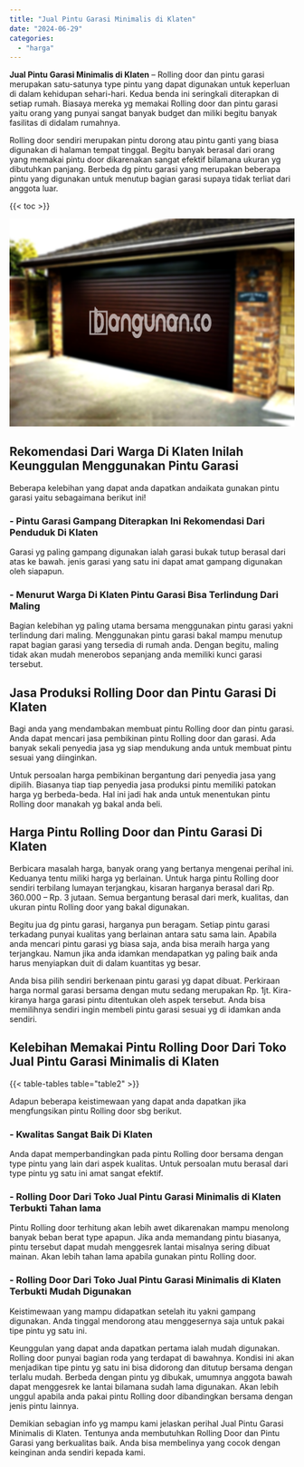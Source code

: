 ```yaml
---
title: "Jual Pintu Garasi Minimalis di Klaten"
date: "2024-06-29"
categories: 
  - "harga"
---
```


**Jual Pintu Garasi Minimalis di Klaten** – Rolling door dan pintu garasi merupakan satu-satunya type pintu yang dapat digunakan untuk keperluan di dalam kehidupan sehari-hari. Kedua benda ini seringkali diterapkan di setiap rumah. Biasaya mereka yg memakai Rolling door dan pintu garasi yaitu orang yang punyai sangat banyak budget dan miliki begitu banyak fasilitas di didalam rumahnya.

Rolling door sendiri merupakan pintu dorong atau pintu ganti yang biasa digunakan di halaman tempat tinggal. Begitu banyak berasal dari orang yang memakai pintu door dikarenakan sangat efektif bilamana ukuran yg dibutuhkan panjang. Berbeda dg pintu garasi yang merupakan beberapa pintu yang digunakan untuk menutup bagian garasi supaya tidak terliat dari anggota luar.

{{< toc >}}

![Jual Pintu Garasi Minimalis di Klaten](/images/pintu-garasi-53.png)

## Rekomendasi Dari Warga Di Klaten Inilah Keunggulan Menggunakan Pintu Garasi

Beberapa kelebihan yang dapat anda dapatkan andaikata gunakan pintu garasi yaitu sebagaimana berikut ini!

### \- Pintu Garasi Gampang Diterapkan Ini Rekomendasi Dari Penduduk Di Klaten

Garasi yg paling gampang digunakan ialah garasi bukak tutup berasal dari atas ke bawah. jenis garasi yang satu ini dapat amat gampang digunakan oleh siapapun.

### \- Menurut Warga Di Klaten Pintu Garasi Bisa Terlindung Dari Maling

Bagian kelebihan yg paling utama bersama menggunakan pintu garasi yakni terlindung dari maling. Menggunakan pintu garasi bakal mampu menutup rapat bagian garasi yang tersedia di rumah anda. Dengan begitu, maling tidak akan mudah menerobos sepanjang anda memiliki kunci garasi tersebut.

## Jasa Produksi Rolling Door dan Pintu Garasi Di Klaten

Bagi anda yang mendambakan membuat pintu Rolling door dan pintu garasi. Anda dapat mencari jasa pembikinan pintu Rolling door dan garasi. Ada banyak sekali penyedia jasa yg siap mendukung anda untuk membuat pintu sesuai yang diinginkan.

Untuk persoalan harga pembikinan bergantung dari penyedia jasa yang dipilih. Biasanya tiap tiap penyedia jasa produksi pintu memiliki patokan harga yg berbeda-beda. Hal ini jadi hak anda untuk menentukan pintu Rolling door manakah yg bakal anda beli.

## Harga Pintu Rolling Door dan Pintu Garasi Di Klaten

Berbicara masalah harga, banyak orang yang bertanya mengenai perihal ini. Keduanya tentu miliki harga yg berlainan. Untuk harga pintu Rolling door sendiri terbilang lumayan terjangkau, kisaran harganya berasal dari Rp. 360.000 – Rp. 3 jutaan. Semua bergantung berasal dari merk, kualitas, dan ukuran pintu Rolling door yang bakal digunakan.

Begitu jua dg pintu garasi, harganya pun beragam. Setiap pintu garasi terkadang punyai kualitas yang berlainan antara satu sama lain. Apabila anda mencari pintu garasi yg biasa saja, anda bisa meraih harga yang terjangkau. Namun jika anda idamkan mendapatkan yg paling baik anda harus menyiapkan duit di dalam kuantitas yg besar.

Anda bisa pilih sendiri berkenaan pintu garasi yg dapat dibuat. Perkiraan harga normal garasi bersama dengan mutu sedang merupakan Rp. 1jt. Kira-kiranya harga garasi pintu ditentukan oleh aspek tersebut. Anda bisa memilihnya sendiri ingin membeli pintu garasi sesuai yg di idamkan anda sendiri.

## Kelebihan Memakai Pintu Rolling Door Dari Toko Jual Pintu Garasi Minimalis di Klaten

{{< table-tables table="table2" >}}

Adapun beberapa keistimewaan yang dapat anda dapatkan jika mengfungsikan pintu Rolling door sbg berikut.

### \- Kwalitas Sangat Baik Di Klaten

Anda dapat memperbandingkan pada pintu Rolling door bersama dengan type pintu yang lain dari aspek kualitas. Untuk persoalan mutu berasal dari type pintu yg satu ini amat sangat efektif.

### \- Rolling Door Dari Toko Jual Pintu Garasi Minimalis di Klaten Terbukti Tahan lama

Pintu Rolling door terhitung akan lebih awet dikarenakan mampu menolong banyak beban berat type apapun. Jika anda memandang pintu biasanya, pintu tersebut dapat mudah menggesrek lantai misalnya sering dibuat mainan. Akan lebih tahan lama apabila gunakan pintu Rolling door.

### \- Rolling Door Dari Toko Jual Pintu Garasi Minimalis di Klaten Terbukti Mudah Digunakan

Keistimewaan yang mampu didapatkan setelah itu yakni gampang digunakan. Anda tinggal mendorong atau menggesernya saja untuk pakai tipe pintu yg satu ini.

Keunggulan yang dapat anda dapatkan pertama ialah mudah digunakan. Rolling door punyai bagian roda yang terdapat di bawahnya. Kondisi ini akan menjadikan tipe pintu yg satu ini bisa didorong dan ditutup bersama dengan terlalu mudah. Berbeda dengan pintu yg dibukak, umumnya anggota bawah dapat menggesrek ke lantai bilamana sudah lama digunakan. Akan lebih unggul apabila anda pakai pintu Rolling door dibandingkan bersama dengan jenis pintu lainnya.

Demikian sebagian info yg mampu kami jelaskan perihal Jual Pintu Garasi Minimalis di Klaten. Tentunya anda membutuhkan Rolling Door dan Pintu Garasi yang berkualitas baik. Anda bisa membelinya yang cocok dengan keinginan anda sendiri kepada kami.
